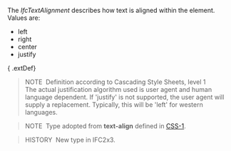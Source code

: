 ﻿The _IfcTextAlignment_ describes how text is aligned within the element. Values are:

* left
* right
* center
* justify

{ .extDef}
> NOTE&nbsp; Definition according to Cascading Style Sheets, level 1  
> The actual justification algorithm used is user agent and human language dependent. If 'justify' is not supported, the user agent will supply a replacement. Typically, this will be 'left' for western languages.

> NOTE&nbsp; Type adopted from **text-align** defined in [CSS-1](../../../bibliography.htm#CSS1).

> HISTORY&nbsp; New type in IFC2x3.
